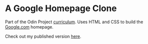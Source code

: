 # A Google Homepage Clone

Part of the Odin Project [curriculum](http://www.theodinproject.com/courses/web-development-101/lessons/html-and-css-basics). Uses HTML and CSS to build the [Google.com](https://www.google.com/) homepage.

Check out my published version [here](https://kamron-hays.github.io/google-homepage/).